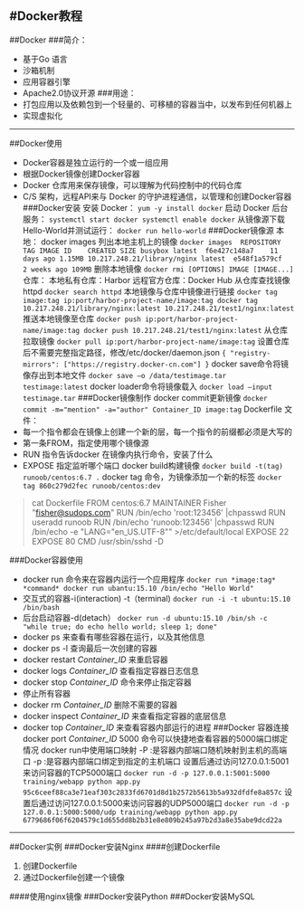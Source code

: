 #Docker教程
--------
##Docker
###简介：
 - 基于Go 语言
 - 沙箱机制
 - 应用容器引擎
 - Apache2.0协议开源
###用途：
 - 打包应用以及依赖包到一个轻量的、可移植的容器当中，以发布到任何机器上
 - 实现虚拟化
 
---------
##Docker使用
 - Docker容器是独立运行的一个或一组应用
 - 根据Docker镜像创建Docker容器
 - Docker 仓库用来保存镜像，可以理解为代码控制中的代码仓库
 - C/S 架构，远程API来与 Docker 的守护进程通信，以管理和创建Docker容器
###Docker安装
安装 Docker：
`yum -y install docker`
启动 Docker 后台服务：
`systemctl start docker
systemctl enable docker`
从镜像源下载Hello-World并测试运行：
`docker run hello-world`
###Docker镜像源
本地：
docker images 列出本地主机上的镜像
`docker images 
REPOSITORY  TAG IMAGE ID    CREATED SIZE
busybox latest  f6e427c148a7    11 days ago 1.15MB
10.217.248.21/library/nginx latest  e548f1a579cf    2 weeks ago 109MB`
删除本地镜像
`docker rmi [OPTIONS] IMAGE [IMAGE...] `
仓库：
本地私有仓库：Harbor
远程官方仓库：Docker Hub
从仓库查找镜像httpd
`docker search httpd`
本地镜像与仓库中镜像进行链接
`docker tag image:tag ip:port/harbor-project-name/image:tag
docker tag 10.217.248.21/library/nginx:latest 10.217.248.21/test1/nginx:latest`
推送本地镜像至仓库
`docker push ip:port/harbor-project-name/image:tag
docker push 10.217.248.21/test1/nginx:latest`
从仓库拉取镜像
`docker pull ip:port/harbor-project-name/image:tag`
设置仓库后不需要完整指定路径，修改/etc/docker/daemon.json
`{
  "registry-mirrors": ["https://registry.docker-cn.com"]
}`
docker save命令将镜像存出到本地文件
`docker save –o /data/testimage.tar testimage:latest`
docker loader命令将镜像载入
`docker load —input testimage.tar`
###Docker镜像制作
docker commit更新镜像
`docker commit -m="mention" -a="author" Container_ID image:tag`
Dockerfile 文件：
 - 每一个指令都会在镜像上创建一个新的层，每一个指令的前缀都必须是大写的
 - 第一条FROM，指定使用哪个镜像源
 - RUN 指令告诉docker 在镜像内执行命令，安装了什么
 - EXPOSE 指定监听哪个端口
docker build构建镜像
`docker build -t(tag) runoob/centos:6.7 .`
docker tag 命令，为镜像添加一个新的标签
`docker tag 860c279d2fec runoob/centos:dev`
>cat Dockerfile 
FROM    centos:6.7
MAINTAINER      Fisher "fisher@sudops.com"
RUN     /bin/echo 'root:123456' |chpasswd
RUN     useradd runoob
RUN     /bin/echo 'runoob:123456' |chpasswd
RUN     /bin/echo -e "LANG=\"en_US.UTF-8\"" >/etc/default/local
EXPOSE  22
EXPOSE  80
CMD     /usr/sbin/sshd -D


###Docker容器使用
 - docker run 命令来在容器内运行一个应用程序
`docker run *image:tag* *command*
docker run ubantu:15.10 /bin/echo "Hello World"`
 - 交互式的容器-i(interaction) -t（terminal)
`docker run -i -t ubuntu:15.10 /bin/bash`
 - 后台启动容器-d(detach）
`docker run -d ubuntu:15.10 /bin/sh -c "while true; do echo hello world; sleep 1; done"`
 - docker ps 来查看有哪些容器在运行，以及其他信息
 - docker ps -l 查询最后一次创建的容器
 - docker restart *Container_ID* 来重启容器
 - docker logs *Container_ID* 查看指定容器日志信息
 - docker stop *Container_ID* 命令来停止指定容器
 - 停止所有容器
 - docker rm *Container_ID* 删除不需要的容器
 - docker inspect *Container_ID* 来查看指定容器的底层信息
 - docker top *Container_ID* 来查看容器内部运行的进程
###Docker 容器连接
docker port *Container_ID* 5000 命令可以快捷地查看容器的5000端口绑定情况
docker run中使用端口映射
	-P :是容器内部端口随机映射到主机的高端口
	-p :是容器内部端口绑定到指定的主机端口
设置后通过访问127.0.0.1:5001来访问容器的TCP5000端口
`docker run -d -p 127.0.0.1:5001:5000 training/webapp python app.py
95c6ceef88ca3e71eaf303c2833fd6701d8d1b2572b5613b5a932dfdfe8a857c`
设置后通过访问127.0.0.1:5000来访问容器的UDP5000端口
`docker run -d -p 127.0.0.1:5000:5000/udp training/webapp python app.py
6779686f06f6204579c1d655dd8b2b31e8e809b245a97b2d3a8e35abe9dcd22a`

---------
##Docker实例
###Docker安装Nginx
####创建Dockerfile

 1. 创建Dockerfile
 2. 通过Dockerfile创建一个镜像

####使用nginx镜像
###Docker安装Python
###Docker安装MySQL
